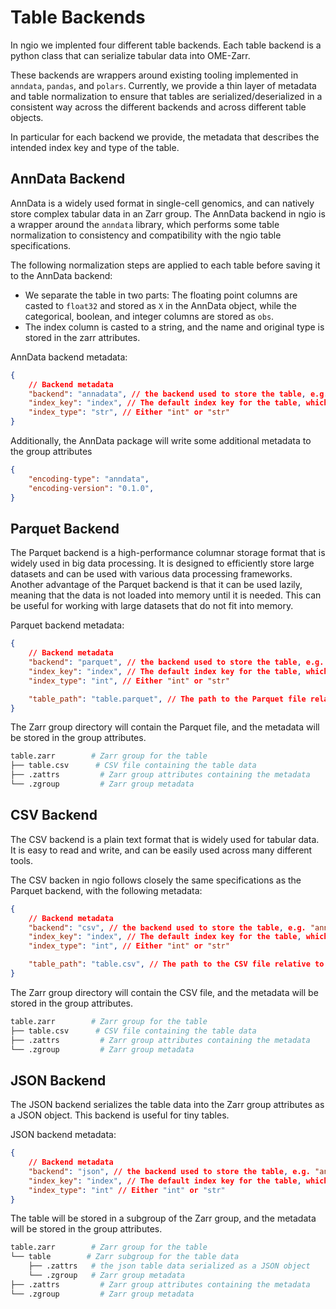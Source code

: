 # Table Backends

In ngio we implented four different table backends. Each table backend is a python class that can serialize tabular data into OME-Zarr.

These backends are wrappers around existing tooling implemented in `anndata`, `pandas`, and `polars`.
Currently, we provide a thin layer of metadata and table normalization to ensure that tables are serialized/deserialized in a consistent way across the different backends and across different table objects.

In particular for each backend we provide, the metadata that describes the intended index key and type of the table.

## AnnData Backend

AnnData is a widely used format in single-cell genomics, and can natively store complex tabular data in an Zarr group. The AnnData backend in ngio is a wrapper around the `anndata` library, which performs some table normalization to consistency and compatibility with the ngio table specifications.

The following normalization steps are applied to each table before saving it to the AnnData backend:

- We separate the table in two parts: The floating point columns are casted to `float32` and stored as `X` in the AnnData object, while the categorical, boolean, and integer columns are stored as `obs`.
- The index column is casted to a string, and the name and original type is stored in the zarr attributes.

AnnData backend metadata:

```json
{
    // Backend metadata
    "backend": "annadata", // the backend used to store the table, e.g. "annadata", "parquet", etc..
    "index_key": "index", // The default index key for the table, which is used to identify each row.
    "index_type": "str", // Either "int" or "str"
}
```

Additionally, the AnnData package will write some additional metadata to the group attributes

```json
{
    "encoding-type": "anndata",
    "encoding-version": "0.1.0",
}
```

## Parquet Backend

The Parquet backend is a high-performance columnar storage format that is widely used in big data processing. It is designed to efficiently store large datasets and can be used with various data processing frameworks.
Another advantage of the Parquet backend is that it can be used lazily, meaning that the data is not loaded into memory until it is needed. This can be useful for working with large datasets that do not fit into memory.

Parquet backend metadata:

```json
{
    // Backend metadata
    "backend": "parquet", // the backend used to store the table, e.g. "annadata", "parquet", etc..
    "index_key": "index", // The default index key for the table, which is used to identify each row.
    "index_type": "int", // Either "int" or "str"

    "table_path": "table.parquet", // The path to the Parquet file relative to the group.
}
```

The Zarr group directory will contain the Parquet file, and the metadata will be stored in the group attributes.

```bash
table.zarr        # Zarr group for the table
├── table.csv      # CSV file containing the table data
├── .zattrs         # Zarr group attributes containing the metadata
└── .zgroup         # Zarr group metadata
```

## CSV Backend

The CSV backend is a plain text format that is widely used for tabular data. It is easy to read and write, and can be easily used across many different tools.

The CSV backen in ngio follows closely the same specifications as the Parquet backend, with the following metadata:

```json
{
    // Backend metadata
    "backend": "csv", // the backend used to store the table, e.g. "annadata", "parquet", etc..
    "index_key": "index", // The default index key for the table, which is used to identify each row.
    "index_type": "int", // Either "int" or "str"

    "table_path": "table.csv", // The path to the CSV file relative to the group.
}
```

The Zarr group directory will contain the CSV file, and the metadata will be stored in the group attributes.

```bash
table.zarr        # Zarr group for the table
├── table.csv      # CSV file containing the table data
├── .zattrs         # Zarr group attributes containing the metadata
└── .zgroup         # Zarr group metadata
```

## JSON Backend

The JSON backend serializes the table data into the Zarr group attributes as a JSON object. This backend is useful for tiny tables.

JSON backend metadata:

```json
{
    // Backend metadata
    "backend": "json", // the backend used to store the table, e.g. "annadata", "parquet", etc..
    "index_key": "index", // The default index key for the table, which is used to identify each row.
    "index_type": "int" // Either "int" or "str"
}
```

The table will be stored in a subgroup of the Zarr group, and the metadata will be stored in the group attributes.

```bash
table.zarr        # Zarr group for the table
└── table        # Zarr subgroup for the table data
    ├── .zattrs   # the json table data serialized as a JSON object
    └── .zgroup   # Zarr group metadata
├── .zattrs         # Zarr group attributes containing the metadata
└── .zgroup         # Zarr group metadata
```
